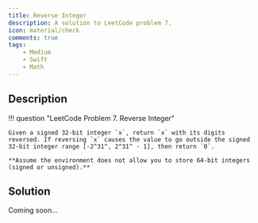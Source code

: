 ```yaml
---
title: Reverse Integer
description: A solution to LeetCode problem 7.
icon: material/check
comments: true
tags:
    - Medium
    - Swift
    - Math
---
```


## Description

!!! question "LeetCode Problem 7. Reverse Integer"

    Given a signed 32-bit integer `x`, return `x` with its digits reversed. If reversing `x` causes the value to go outside the signed 32-bit integer range [-2^31^, 2^31^ - 1], then return `0`.

    **Assume the environment does not allow you to store 64-bit integers (signed or unsigned).**

## Solution

Coming soon...